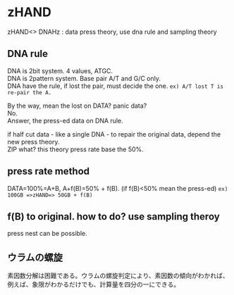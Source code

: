 # zHAND
zHAND&lt;> DNAHz : data press theory, use dna rule and sampling theory

## DNA rule
DNA is 2bit system. 4 values, ATGC.  
DNA is 2pattern system. Base pair A/T and G/C only.  
DNA have the rule, if lost the pair, must decide the one. ```ex) A/T lost T is re-pair the A.```

By the way, mean the lost on DATA? panic data?  
No.   
Answer, the press-ed data on DNA rule.   

if half cut data - like a single DNA - to repair the original data, depend the new press theory.   
ZIP what? this theory press rate base the 50%.

## press rate method
DATA=100%=A+B, A+f(B)=50% + f(B). (if f(B)<50% mean the press-ed)
```ex) 100GB =>zHAND=> 50GB + f(B)```

## f(B) to original. how to do? use sampling theroy

press nest can be possible.

## ウラムの螺旋
素因数分解は困難である。ウラムの螺旋判定により、素因数の傾向がわかれば、例えば、象限がわかるだけでも、計算量を四分の一にできる。
